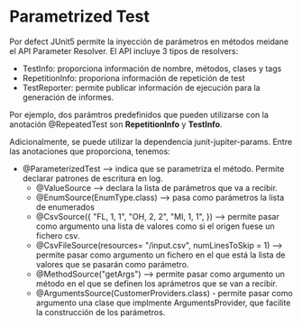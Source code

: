 # Parametrized Test

Por defect JUnit5 permite la inyección de parámetros en métodos meidane el API Parameter Resolver. El API incluye 3 tipos de resolvers:

* TestInfo: proporciona información de nombre, métodos, clases y tags
* RepetitionInfo: proporiona información de repetición de test
* TestReporter: permite publicar información de ejecución para la generación de informes.

Por ejemplo, dos parámtros predefinidos que pueden utilizarse con la anotación @RepeatedTest son **RepetitionInfo** y **TestInfo**.
 
Adicionalmente, se puede utilizar la dependencia junit-jupiter-params. Entre las anotaciones que proporciona, tenemos:

* @ParameterizedTest --> indica que se parametriza el método. Permite declarar patrones de escritura en log.
  * @ValueSource --> declara la lista de parámetros que va a recibir.
  * @EnumSource(EnumType.class) --> pasa como parámetros la lista de enumerados
  * @CsvSource({
          "FL, 1, 1",
          "OH, 2, 2",
          "MI, 1, 1",
  })  --> permite pasar como argumento una lista de valores como si el origen fuese un fichero csv.
  * @CsvFileSource(resources= "/input.csv", numLinesToSkip = 1)  --> permite pasar como argumento un fichero en el que está la lista de valores que se pasarán como parámetro.
  * @MethodSource("getArgs") --> permite pasar como argumento un método en el que se definen los aprámetros que se van a recibir.
  * @ArgumentsSource(CustomerProviders.class) - permite pasar como argumento una clase que implmente ArgumentsProvider, que facilite la construcción de los parámetros.
